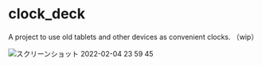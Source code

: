 # clock_deck

A project to use old tablets and other devices as convenient clocks.
（wip）

 ![スクリーンショット 2022-02-04 23 59 45](https://user-images.githubusercontent.com/41247249/152572938-3f578575-3c6b-492b-a8c6-e2424b6bccf7.png)
